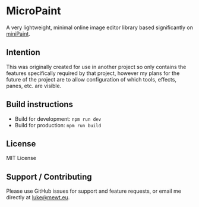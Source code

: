 # MicroPaint
A very lightweight, minimal online image editor library based significantly on [miniPaint](https://github.com/viliusle/miniPaint).

## Intention
This was originally created for use in another project so only contains the features specifically required by that project, however my plans for the future of the project are to allow configuration of which tools, effects, panes, etc. are visible.

## Build instructions
- Build for development: `npm run dev`
- Build for production: `npm run build`

## License
MIT License

## Support / Contributing
Please use GitHub issues for support and feature requests, or email me directly at luke@mewt.eu.

